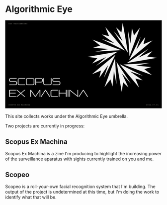 # Algorithmic Eye

![Scopus Ex Machina Slide](./public/images/scopus-ex-machina-presentation-cover.png)

This site collects works under the Algorithmic Eye umbrella.

Two projects are currently in progress:

## Scopus Ex Machina

Scopus Ex Machina is a zine I'm producing to highlight the increasing power of the surveillance aparatus with sights currently trained on you and me.

## Scopeo

Scopeo is a roll-your-own facial recognition system that I'm building. The output of the project is undetermined at this time, but I'm doing the work to identify what that will be.

